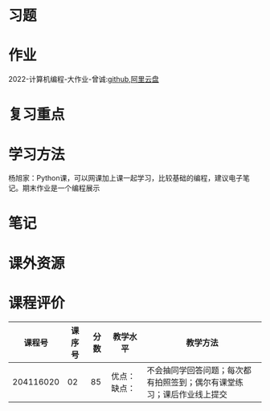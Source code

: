 # 习题

# 作业

2022-计算机编程-大作业-曾诚:[github](https://github.com/SCUBioGuide/SCU-Biology-Guide/tree/main/大一上/生物学计算机编程语言/作业/2022-计算机编程-大作业-曾诚),[阿里云盘](https://www.aliyundrive.com/s/U9kYnodxpQE)

# 复习重点

# 学习方法

杨旭家：Python课，可以网课加上课一起学习，比较基础的编程，建议电子笔记。期末作业是一个编程展示

# 笔记

# 课外资源

# 课程评价

| 课程号 | 课序号 | 分数 | 教学水平 | 教学方法 |
|-------|-------|-----|---------|---------|
| 204116020 | 02 | 85 | 优点：缺点： | 不会抽同学回答问题；每次都有拍照签到；偶尔有课堂练习；课后作业线上提交 |
